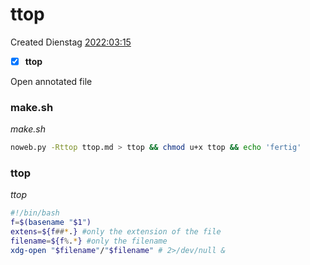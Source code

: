 # ttop
Created Dienstag [2022:03:15]()

- [x] **ttop**


Open annotated file

### make.sh
*make.sh*
```bash
noweb.py -Rttop ttop.md > ttop && chmod u+x ttop && echo 'fertig'
````

### ttop
*ttop*
```bash
#!/bin/bash
f=$(basename "$1")
extens=${f##*.} #only the extension of the file
filename=${f%.*} #only the filename
xdg-open "$filename"/"$filename" # 2>/dev/null &
```

